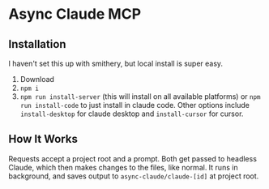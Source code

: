 # Async Claude MCP

## Installation

I haven't set this up with smithery, but local install is super easy.

1. Download
2. `npm i`
3. `npm run install-server` (this will install on all available platforms) or `npm run install-code` to just install in claude code. Other options include `install-desktop` for claude desktop and `install-cursor` for cursor.

## How It Works

Requests accept a project root and a prompt. Both get passed to headless Claude, which then makes changes to the files, like normal. It runs in background, and saves output to `async-claude/claude-[id]` at project root.
